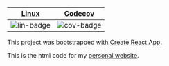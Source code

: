 | [Linux][lin-link] |  [Codecov][cov-link]  |
| :---------------: | :-------------------: |
| ![lin-badge]      | ![cov-badge]          |

[lin-badge]: https://github.com/phillyfan1138/personalSite-React/workflows/test/badge.svg
[lin-link]:  https://github.com/phillyfan1138/personalSite-React/actions
[cov-badge]: https://codecov.io/gh/phillyfan1138/personalSite-React/branch/master/graph/badge.svg
[cov-link]:  https://codecov.io/gh/phillyfan1138/personalSite-React

This project was bootstrapped with [Create React App](https://github.com/facebookincubator/create-react-app).

This is the html code for my [personal website](http://danielhstahl.com).
